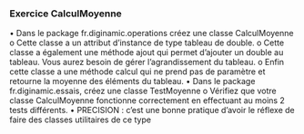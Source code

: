### Exercice CalculMoyenne
•    Dans le package fr.diginamic.operations créez une classe CalculMoyenne
o  Cette classe a un attribut d’instance de type tableau de double. 
o  Cette classe a également une méthode ajout qui permet d’ajouter un double au tableau. Vous aurez besoin de gérer l’agrandissement du tableau.
o  Enfin cette classe a une méthode calcul qui ne prend pas de paramètre et retourne la moyenne des éléments du tableau.
•    Dans le package fr.diginamic.essais, créez une classe TestMoyenne
o  Vérifiez   que   votre   classe   CalculMoyenne   fonctionne   correctement   en effectuant au moins 2 tests différents.
•    PRECISION : c’est une bonne pratique d’avoir le réflexe de faire des classes utilitaires de ce type